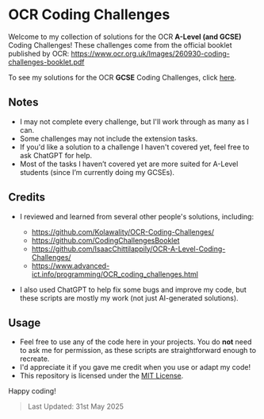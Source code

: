 # OCR Coding Challenges

Welcome to my collection of solutions for the OCR **A-Level (and GCSE)** Coding Challenges! These challenges come from the official booklet published by OCR: https://www.ocr.org.uk/Images/260930-coding-challenges-booklet.pdf

To see my solutions for the OCR **GCSE** Coding Challenges, click [here](https://github.com/TruwanThayaparan/cs-gcse-code/blob/main/CH/OCR%2020/README.md).

## Notes

- I may not complete every challenge, but I'll work through as many as I can.
- Some challenges may not include the extension tasks.
- If you'd like a solution to a challenge I haven't covered yet, feel free to ask ChatGPT for help.
- Most of the tasks I haven’t covered yet are more suited for A-Level students (since I’m currently doing my GCSEs).

## Credits

- I reviewed and learned from several other people's solutions, including:  
  - https://github.com/Kolawality/OCR-Coding-Challenges/  
  - https://github.com/CodingChallengesBooklet  
  - https://github.com/IsaacChittilappily/OCR-A-Level-Coding-Challenges/  
  - https://www.advanced-ict.info/programming/OCR_coding_challenges.html

- I also used ChatGPT to help fix some bugs and improve my code, but these scripts are mostly my work (not just AI-generated solutions).

## Usage

- Feel free to use any of the code here in your projects. You do **not** need to ask me for permission, as these scripts are straightforward enough to recreate.
- I'd appreciate it if you gave me credit when you use or adapt my code!
- This repository is licensed under the [MIT License](https://github.com/TruwanThayaparan/cs-gcse-code/blob/main/LICENSE).

Happy coding!

> Last Updated: 31st May 2025
